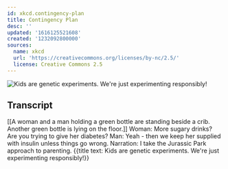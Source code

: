 ```yaml
---
id: xkcd.contingency-plan
title: Contingency Plan
desc: ''
updated: '1616125521608'
created: '1232092800000'
sources:
  name: xkcd
  url: 'https://creativecommons.org/licenses/by-nc/2.5/'
  license: Creative Commons 2.5
---
```

![Kids are genetic experiments.  We're just experimenting responsibly!](https://imgs.xkcd.com/comics/contingency_plan.png)

## Transcript
[[A woman and a man holding a green bottle are standing beside a crib. Another green bottle is lying on the floor.]]
Woman: More sugary drinks? Are you 
trying
 to give her diabetes?
Man: Yeah - then we keep her supplied with insulin unless things go wrong.
Narration: I take the Jurassic Park approach to parenting.
{{title text: Kids are genetic experiments.  We're just experimenting responsibly!}}
